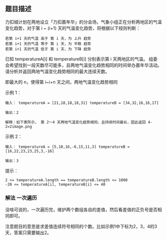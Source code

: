 ## 题目描述
力扣城计划在两地设立「力扣嘉年华」的分会场，气象小组正在分析两地区的气温变化趋势，对于第 i ~ (i+1) 天的气温变化趋势，将根据以下规则判断：
```
若第 i+1 天的气温 高于 第 i 天，为 上升 趋势
若第 i+1 天的气温 等于 第 i 天，为 平稳 趋势
若第 i+1 天的气温 低于 第 i 天，为 下降 趋势
```
已知 temperatureA[i] 和 temperatureB[i] 分别表示第 i 天两地区的气温。 组委会希望找到一段天数尽可能多，且两地气温变化趋势相同的时间举办嘉年华活动。请分析并返回两地气温变化趋势相同的最大连续天数。

即最大的 n，使得第 i~i+n 天之间，两地气温变化趋势相同

示例 1：
```
输入： temperatureA = [21,18,18,18,31] temperatureB = [34,32,16,16,17]

输出：2

解释：如下表所示， 第 2～4 天两地气温变化趋势相同，且持续时间最长，因此返回 4-2=2image.png
```
示例 2：
```
输入： temperatureA = [5,10,16,-6,15,11,3] temperatureB = [16,22,23,23,25,3,-16]

输出：3
```
提示：
```
2 <= temperatureA.length == temperatureB.length <= 1000
-20 <= temperatureA[i], temperatureB[i] <= 40
```

### 解法 一次遍历
没啥可说的，一次遍历完，维护两个数组各自的差值，然后看差值的正负号是否相同即可。

注意题目的意思是求差值连续符号相同的个数。比如示例1中下标为2，3，4的3天，答案只需要输出2。